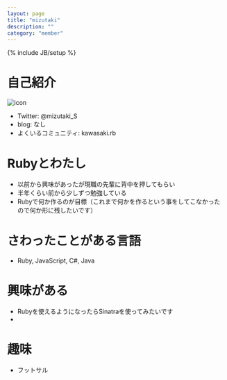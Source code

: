```yaml
---
layout: page
title: "mizutaki"
description: ""
category: "member"
---
```

{% include JB/setup %}

# 自己紹介
![icon]()

- Twitter: @mizutaki_S
- blog: なし
- よくいるコミュニティ: kawasaki.rb

# Rubyとわたし
- 以前から興味があったが現職の先輩に背中を押してもらい
- 半年くらい前から少しずつ勉強している
- Rubyで何か作るのが目標（これまで何かを作るという事をしてこなかったので何か形に残したいです）

# さわったことがある言語
- Ruby, JavaScript, C#, Java

# 興味がある
- Rubyを使えるようになったらSinatraを使ってみたいです
- 

# 趣味
- フットサル